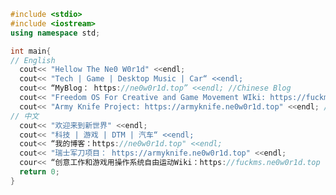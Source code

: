 ```cpp
#include <stdio>
#include <iostream>
using namespace std;

int main{
// English
  cout<< "Hellow The Ne0 W0r1d" <<endl;
  cout<< "Tech | Game | Desktop Music | Car“ <<endl;
  cout<< “MyBlog： https://ne0w0r1d.top” <<endl; //Chinese Blog
  cout<< "Freedom OS For Creative and Game Movement WIki: https://fuckms.ne0w0r1d.top" << endl; // Chinese Site,Need to translate
  cout<< "Army Knife Project: https://armyknife.ne0w0r1d.top" <<endl; //Chinese Site
// 中文
  cout<< "欢迎来到新世界" <<endl;
  cout<< "科技 | 游戏 | DTM | 汽车“ <<endl;
  cout<< “我的博客：https://ne0w0r1d.top" <<endl;
  cout<< "瑞士军刀项目： https://armyknife.ne0w0r1d.top" <<endl;
  cour<< “创意工作和游戏用操作系统自由运动Wiki：https://fuckms.ne0w0r1d.top ”<<endl;
  return 0;
}
```
<!--
**Ne0W0r1d/Ne0W0r1d** is a ✨ _special_ ✨ repository because its `README.md` (this file) appears on your GitHub profile.

Here are some ideas to get you started:

- 🔭 I’m currently working on ...
- 🌱 I’m currently learning ...
- 👯 I’m looking to collaborate on ...
- 🤔 I’m looking for help with ...
- 💬 Ask me about ...
- 📫 How to reach me: ...
- 😄 Pronouns: ...
- ⚡ Fun fact: ...
-->
